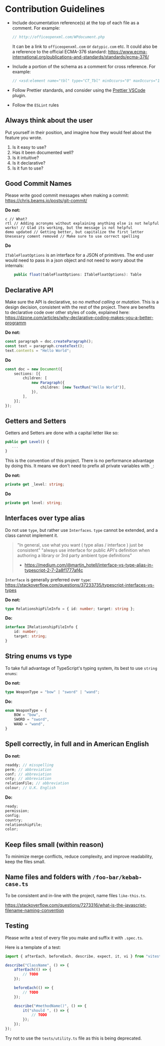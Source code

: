 # Contribution Guidelines

-   Include documentation reference(s) at the top of each file as a comment. For example:

    ```ts
    // http://officeopenxml.com/WPdocument.php
    ```

    <!-- cSpell:ignore datypic -->
    It can be a link to `officeopenxml.com` or `datypic.com` etc.
    It could also be a reference to the official ECMA-376 standard: https://www.ecma-international.org/publications-and-standards/standards/ecma-376/

-   Include a portion of the schema as a comment for cross reference. For example:

    ```ts
    // <xsd:element name="tbl" type="CT_Tbl" minOccurs="0" maxOccurs="1"/>
    ```

-   Follow Prettier standards, and consider using the [Prettier VSCode](https://marketplace.visualstudio.com/items?itemName=esbenp.prettier-vscode) plugin.

-   Follow the `ESLint` rules

## Always think about the user

Put yourself in their position, and imagine how they would feel about the feature you wrote.

1. Is it easy to use?
2. Has it been documented well?
3. Is it intuitive?
4. Is it declarative?
5. Is it fun to use?

## Good Commit Names

Please write good commit messages when making a commit: https://chris.beams.io/posts/git-commit/

**Do not:**

<!-- cspell:disable -->
```
c // What?
rtl // Adding acronyms without explaining anything else is not helpful
works! // Glad its working, but the message is not helpful
demo updated // Getting better, but capitalize the first letter
Unesesary coment removed // Make sure to use correct spelling
```
<!-- cspell:enable -->

**Do**

`ITableFloatOptions` is an interface for a JSON of primitives. The end user would need to pass in a json object and not need to worry about the internals:

```ts
    public float(tableFloatOptions: ITableFloatOptions): Table
```

## Declarative API

Make sure the API is declarative, so no _method calling_ or _mutation_. This is a design decision, consistent with the rest of the project. There are benefits to declarative code over other styles of code, explained here: https://dzone.com/articles/why-declarative-coding-makes-you-a-better-programm

**Do not:**

```ts
const paragraph = doc.createParagraph();
const text = paragraph.createText();
text.contents = "Hello World";
```

**Do**

```ts
const doc = new Document({
    sections: [{
        children: [
            new Paragraph({
                children: [new TextRun("Hello World")],
            }),
        ],
    }];
});
```

## Getters and Setters

Getters and Setters are done with a capital letter like so:

```ts
public get Level() {
   ...
}
```

This is the convention of this project. There is no performance advantage by doing this. It means we don't need to prefix all private variables with `_`:

**Do not:**

```ts
private get _level: string;
```

**Do**

```ts
private get level: string;
```

## Interfaces over type alias

Do not use `type`, but rather use `Interfaces`. `type` cannot be extended, and a class cannot implement it.

> "In general, use what you want ( type alias / interface ) just be consistent"
> "always use interface for public API's definition when authoring a library or 3rd party ambient type definitions"
>
> -   https://medium.com/@martin_hotell/interface-vs-type-alias-in-typescript-2-7-2a8f1777af4c

`Interface` is generally preferred over `type`: https://stackoverflow.com/questions/37233735/typescript-interfaces-vs-types

**Do not:**

```ts
type RelationshipFileInfo = { id: number; target: string };
```

**Do:**

```ts
interface IRelationshipFileInfo {
    id: number;
    target: string;
}
```

## String enums vs type

To take full advantage of TypeScript's typing system, its best to use `string enums`:

**Do not:**

```ts
type WeaponType = "bow" | "sword" | "wand";
```

**Do:**

```ts
enum WeaponType = {
    BOW = "bow",
    SWORD = "sword",
    WAND = "wand",
}
```

## Spell correctly, in full and in American English

**Do not:**

```ts
readdy; // misspelling
perm; // abbreviation
conf; // abbreviation
cnty; // abbreviation
relationFile; // abbreviation
colour; // U.K. English
```

**Do:**

```ts
ready;
permission;
config;
country;
relationshipFile;
color;
```

## Keep files small (within reason)

To minimize merge conflicts, reduce complexity, and improve readability, keep the files small.

## Name files and folders with `/foo-bar/kebab-case.ts`

To be consistent and in-line with the project, name files `like-this.ts`.

https://stackoverflow.com/questions/7273316/what-is-the-javascript-filename-naming-convention

## Testing

Please write a test of every file you make and suffix it with `.spec.ts`.

Here is a template of a test:

```ts
import { afterEach, beforeEach, describe, expect, it, vi } from "vitest";

describe("ClassName", () => {
    afterEach(() => {
        // TODO
    });

    beforeEach(() => {
        // TODO
    });

    describe("#methodName()", () => {
        it("should ", () => {
            // TODO
        });
    });
});
```

Try not to use the `tests/utility.ts` file as this is being deprecated.
